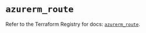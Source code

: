 # `azurerm_route`

Refer to the Terraform Registry for docs: [`azurerm_route`](https://registry.terraform.io/providers/hashicorp/azurerm/3.113.0/docs/resources/route).
